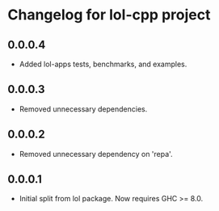 Changelog for lol-cpp project
================================

0.0.0.4
----
 * Added lol-apps tests, benchmarks, and examples.

0.0.0.3
----
 * Removed unnecessary dependencies.

0.0.0.2
----
 * Removed unnecessary dependency on 'repa'.

0.0.0.1
----
 * Initial split from lol package. Now requires GHC >= 8.0.

